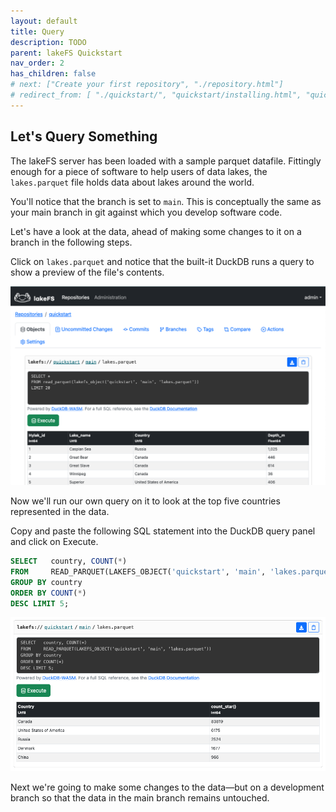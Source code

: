 ```yaml
---
layout: default
title: Query
description: TODO
parent: lakeFS Quickstart
nav_order: 2
has_children: false
# next: ["Create your first repository", "./repository.html"]
# redirect_from: [ "./quickstart/", "quickstart/installing.html", "quickstart/try.html"]
---
```


## Let's Query Something

The lakeFS server has been loaded with a sample parquet datafile. Fittingly enough for a piece of software to help users of data lakes, the `lakes.parquet` file holds data about lakes around the world. 

You'll notice that the branch is set to `main`. This is conceptually the same as your main branch in git against which you develop software code. 

Let's have a look at the data, ahead of making some changes to it on a branch in the following steps. 

Click on `lakes.parquet` and notice that the built-it DuckDB runs a query to show a preview of the file's contents. 

![](Pasted%20image%2020230321160707.png)

Now we'll run our own query on it to look at the top five countries represented in the data. 

Copy and paste the following SQL statement into the DuckDB query panel and click on Execute.

```sql
SELECT   country, COUNT(*)
FROM     READ_PARQUET(LAKEFS_OBJECT('quickstart', 'main', 'lakes.parquet'))
GROUP BY country
ORDER BY COUNT(*) 
DESC LIMIT 5;
```

![](CleanShot%202023-03-21%20at%2016.10.45.png)

Next we're going to make some changes to the data—but on a development branch so that the data in the main branch remains untouched. 